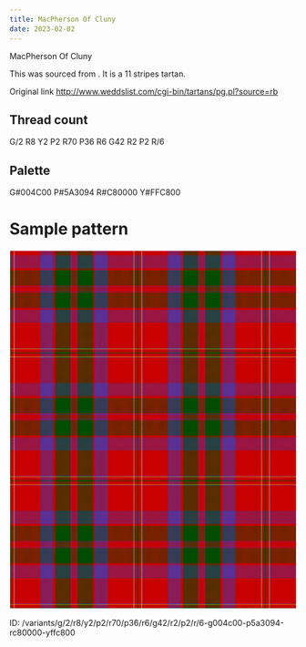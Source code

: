 ```yaml
---
title: MacPherson Of Cluny
date: 2023-02-02
---
```

MacPherson Of Cluny

This was sourced from <no value>.  It is a 11 stripes tartan.

Original link http://www.weddslist.com/cgi-bin/tartans/pg.pl?source=rb

## Thread count
G/2 R8 Y2 P2 R70 P36 R6 G42 R2 P2 R/6

## Palette
G#004C00 P#5A3094 R#C80000 Y#FFC800

# Sample pattern

![Tartan detail](tartan.png "G/2 R8 Y2 P2 R70 P36 R6 G42 R2 P2 R/6 tartan")

ID: /variants/g/2/r8/y2/p2/r70/p36/r6/g42/r2/p2/r/6-g004c00-p5a3094-rc80000-yffc800